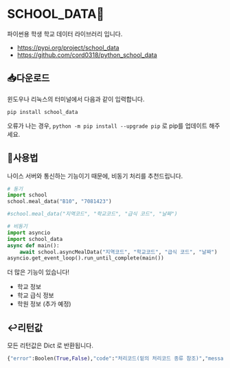 # SCHOOL_DATA📱

파이썬용 학생 학교 데이터 라이브러리 입니다.

- https://pypi.org/project/school_data
- https://github.com/cord0318/python_school_data

## 📥다운로드

윈도우나 리눅스의 터미널에서 다음과 같이 입력합니다.

```shell
pip install school_data
```

오류가 나는 경우, `python -m pip install --upgrade pip` 로 pip를 업데이트 해주세요.

## 🤖사용법

나이스 서버와 통신하는 기능이기 때문에, 비동기 처리를 추천드립니다.

```python
# 동기
import school
school.meal_data("B10", "7081423")

#school.meal_data("지역코드", "학교코드", "급식 코드", "날짜")
```

```python
# 비동기
import asyncio
import school_data
async def main():
    await school.asyncMealData("지역코드", "학교코드", "급식 코드", "날짜")
asyncio.get_event_loop().run_until_complete(main())
```

더 많은 기능이 있습니다!
- 학교 정보
- 학교 급식 정보
- 학원 정보 (추가 예정)

## ↩️리턴값

모든 리턴값은 Dict 로 반환됩니다.

```python
{"error":Boolen(True,False),"code":"처리코드(밑의 처리코드 종류 참조)","message":"해당 에러나, 성공 상황에 대한 설명",......}
```
